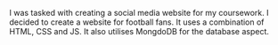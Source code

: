 I was tasked with creating a social media website for my coursework. I decided to create a website for football fans. It uses a combination of HTML, CSS and JS. It also utilises MongdoDB for the database aspect.
